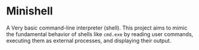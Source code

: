 # Minishell

A Very basic command-line interpreter (shell). This project aims to mimic the fundamental behavior of shells like `cmd.exe` by reading user commands, executing them as external processes, and displaying their output.
